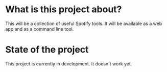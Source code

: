 # What is this project about?

This will be a collection of useful Spotify tools. It will be available as a web app and as a command line tool.

# State of the project

This project is currently in development. It doesn't work yet.
